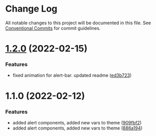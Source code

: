 # Change Log

All notable changes to this project will be documented in this file.
See [Conventional Commits](https://conventionalcommits.org) for commit guidelines.

# [1.2.0](https://github.com/markoarthofer22/react-components/compare/@markoarthofer22/react-components.alert@1.1.0...@markoarthofer22/react-components.alert@1.2.0) (2022-02-15)


### Features

* fixed animation for alert-bar. updated readme ([ed3b723](https://github.com/markoarthofer22/react-components/commit/ed3b72343d2172419b8ad78497e4311ae7a68d55))





# 1.1.0 (2022-02-12)


### Features

* added alert components, added new vars to theme ([909fbf2](https://github.com/markoarthofer22/react-components/commit/909fbf277fef003fecd377935a67999924449d15))
* added alert components, added new vars to theme ([886a194](https://github.com/markoarthofer22/react-components/commit/886a19422948fde3c30335c12dd041b335e39935))
